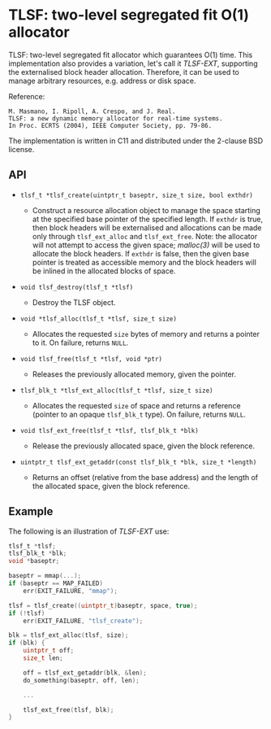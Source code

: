 # TLSF: two-level segregated fit O(1) allocator

TLSF: two-level segregated fit allocator which guarantees O(1) time.
This implementation also provides a variation, let's call it _TLSF-EXT_,
supporting the externalised block header allocation.  Therefore, it can
be used to manage arbitrary resources, e.g. address or disk space.

Reference:

	M. Masmano, I. Ripoll, A. Crespo, and J. Real.
	TLSF: a new dynamic memory allocator for real-time systems.
	In Proc. ECRTS (2004), IEEE Computer Society, pp. 79-86.

The implementation is written in C11 and distributed under the
2-clause BSD license.

## API

* `tlsf_t *tlsf_create(uintptr_t baseptr, size_t size, bool exthdr)`
  * Construct a resource allocation object to manage the space starting
  at the specified base pointer of the specified length.
  If `exthdr` is true, then block headers will be externalised and
  allocations can be made only through `tlsf_ext_alloc` and `tlsf_ext_free`.
  Note: the allocator will not attempt to access the given space;
  _malloc(3)_ will be used to allocate the block headers.
  If `exthdr` is false, then the given base pointer is treated as
  accessible memory and the block headers will be inlined in the
  allocated blocks of space.

* `void tlsf_destroy(tlsf_t *tlsf)`
  * Destroy the TLSF object.

* `void *tlsf_alloc(tlsf_t *tlsf, size_t size)`
  * Allocates the requested `size` bytes of memory and returns a
  pointer to it.  On failure, returns `NULL`.

* `void tlsf_free(tlsf_t *tlsf, void *ptr)`
  * Releases the previously allocated memory, given the pointer.

* `tlsf_blk_t *tlsf_ext_alloc(tlsf_t *tlsf, size_t size)`
  * Allocates the requested `size` of space and returns a reference
  (pointer to an opaque `tlsf_blk_t` type).  On failure, returns `NULL`.

* `void tlsf_ext_free(tlsf_t *tlsf, tlsf_blk_t *blk)`
  * Release the previously allocated space, given the block reference.

* `uintptr_t tlsf_ext_getaddr(const tlsf_blk_t *blk, size_t *length)`
  * Returns an offset (relative from the base address) and the length of
  the allocated space, given the block reference.

## Example

The following is an illustration of _TLSF-EXT_ use:

```c
tlsf_t *tlsf;
tlsf_blk_t *blk;
void *baseptr;

baseptr = mmap(...);
if (baseptr == MAP_FAILED)
	err(EXIT_FAILURE, "mmap");

tlsf = tlsf_create((uintptr_t)baseptr, space, true);
if (!tlsf)
	err(EXIT_FAILURE, "tlsf_create");

blk = tlsf_ext_alloc(tlsf, size);
if (blk) {
	uintptr_t off;
	size_t len;

	off = tlsf_ext_getaddr(blk, &len);
	do_something(baseptr, off, len);

	...

	tlsf_ext_free(tlsf, blk);
}
```
